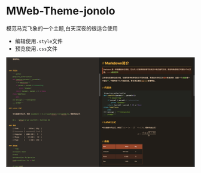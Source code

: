 # MWeb-Theme-jonolo
模范马克飞象的一个主题,白天深夜的很适合使用
* 编辑使用`.style`文件
* 预览使用`.css`文件


![](https://github.com/JonoloLuo/MWeb-Theme-jonolo/blob/main/img/1.png)
